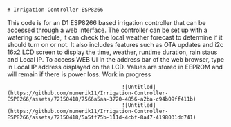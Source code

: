                                                                                     # Irrigation-Controller-ESP8266

This code is for an D1 ESP8266 based irrigation controller that can be accessed through a web interface. The controller can be set up with a watering schedule, it can check the local weather forecast to determine if it should turn on or not. It also includes features such as OTA updates and i2c 16x2 LCD screen to display the time, weather, runtime duration, rain staus and Local IP. 
To access WEB UI In the address bar of the web browser, type in Local IP address displayed on the LCD. Values are stored in EEPROM and will remain if there is power loss. 
Work in progress


                                         ![Untitled](https://github.com/numerik11/Irrigation-Controller-ESP8266/assets/72150418/7566a5aa-3720-4856-a2ba-c94b09ff411b)
                                         ![Untitled](https://github.com/numerik11/Irrigation-Controller-ESP8266/assets/72150418/5a5ff75b-111d-4cbf-8a47-4198031dd741)


